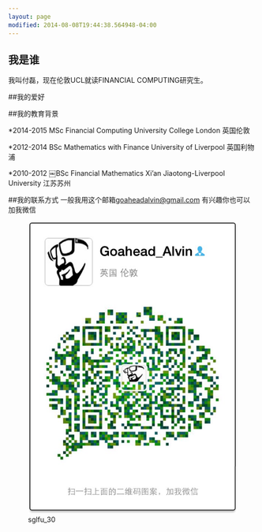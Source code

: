 ```yaml
---
layout: page
modified: 2014-08-08T19:44:38.564948-04:00
---
```



## 我是谁
  我叫付磊，现在伦敦UCL就读FINANCIAL COMPUTING研究生。


##我的爱好 


##我的教育背景

*2014-2015  MSc Financial Computing          University College London  英国伦敦  

*2012-2014  BSc Mathematics with Finance     University of Liverpool    英国利物浦   

*2010-2012  ￼BSc Financial Mathematics        Xi’an Jiaotong-Liverpool University  江苏苏州

##我的联系方式
一般我用这个邮箱<a href="mailto:goaheadalvin@gmail.com">goaheadalvin@gmail.com</a>
有兴趣你也可以加我微信 
<figure >
<img src="/images/goahead.jpg" alt="wechat">
<figcaption>sglfu_30</figcaption>
</figure>